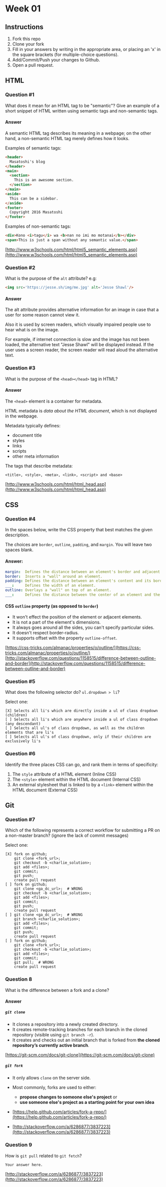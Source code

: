 # Week 01

## Instructions

1. Fork this repo
2. Clone your fork
3. Fill in your answers by writing in the appropriate area, or placing an 'x' in
the square brackets (for multiple-choice questions).
4. Add/Commit/Push your changes to Github.
5. Open a pull request.

## HTML

### Question #1

What does it mean for an HTML tag to be "semantic"? Give an example of a short snippet of HTML written using semantic tags and non-semantic tags.

#### Answer

A semantic HTML tag describes its meaning in a webpage; on the other hand, a non-semantic HTML tag merely defines how it looks.

Examples of semantic tags:

```html
<header>
  Masatoshi's blog
</header>
<main>
  <section>
    This is an awesome section.
  </section>
</main>
<aside>
  This can be a sidebar.
</aside>
<footer>
  Copyright 2016 Masatoshi
</footer>
```

Examples of non-semantic tags:

```html
<div>Kono <i>tagu</i> wa <b>nan no imi mo motanai</b></div>
<span>This is just a span without any semantic value.</span>
```

[http://www.w3schools.com/html/html5_semantic_elements.asp](http://www.w3schools.com/html/html5_semantic_elements.asp)


### Question #2

What is the purpose of the `alt` attribute? e.g:

```html
<img src='https://jesse.sh/img/me.jpg' alt='Jesse Shawl'/>
```

#### Answer

The alt attribute provides alternative information for an image in case that a user for some reason cannot view it.

Also it is used by screen readers, which visually impaired people use to hear what is on the image.

For example, if internet connection is slow and the image has not been loaded, the alternative text "Jesse Shawl" will be displayed instead. If the user uses a screen reader, the screen reader will read aloud the alternative text.

### Question #3

What is the purpose of the `<head></head>` tag in HTML?

#### Answer

The `<head>` element is a container for metadata.

HTML metadata is *data about the HTML document*, which is not displayed in the webpage.

Metadata typically defines:
- document title
- styles
- links
- scripts
- other meta information

The tags that describe metadata:

```
<title>, <style>, <meta>, <link>, <script> and <base>
```

[http://www.w3schools.com/html/html_head.asp](http://www.w3schools.com/html/html_head.asp)


## CSS

### Question #4

In the spaces below, write the CSS property that best matches the given description.

The choices are `border`, `outline`, `padding`, and `margin`. You will leave two spaces blank.

#### Answer:

```yml
margin:  Defines the distance between an element's border and adjacent elements' borders.
border:  Inserts a "wall" around an element.
padding: Defines the distance between an element's content and its border.
___:     Defines the width of an element.
outline: Overlays a "wall" on top of an element.
___:     Defines the distance between the center of an element and the center of the adjacent element.
```

#### CSS `outline` property (as opposed to `border`)

- It won't effect the position of the element or adjacent elements.
- It is not a part of the element's dimensions.
- It always goes around all the sides, you can't specify particular sides.
- It doesn't respect border-radius.
- It supports offset with the property `outline-offset`.

[https://css-tricks.com/almanac/properties/o/outline/](https://css-tricks.com/almanac/properties/o/outline/)
[http://stackoverflow.com/questions/1158515/difference-between-outline-and-border](http://stackoverflow.com/questions/1158515/difference-between-outline-and-border)


### Question #5

What does the following selector do?  `ul.dropdown > li`?

Select one:
```
[X] Selects all li's which are directly inside a ul of class dropdown (children)
[ ] Selects all li's which are anywhere inside a ul of class dropdown (any descendant)
[ ] Selects all ul's of class dropdown, as well as the children elements that are li's
[ ] Selects all ul's of class dropdown, only if their children are exclusively li's
```

### Question #6

Identify the three places CSS can go, and rank them in terms of specificity:

1. The `style` attribute of a HTML element (Inline CSS)
2. The `<style>` element within the HTML document (Internal CSS)
3. An external stylesheet that is linked to by a `<link>` element within the HTML document  (External CSS)

## Git

### Question #7

Which of the following represents a correct workflow for submitting a PR on a non-master branch?
(ignore the lack of commit messages)

Select one:
```
[X] fork on github;
    git clone <fork_url>;
    git checkout -b <charlie_solution>;
    git add <files>;
    git commit;
    git push;
    create pull request
[ ] fork on github;
    git clone <ga_dc_url>;  # WRONG
    git checkout -b <charlie_solution>;
    git add <files>;
    git commit;
    git push;
    create pull request
[ ] git clone <ga_dc_url>;  # WRONG
    git branch <charlie_solution>;
    git add <files>;
    git commit;
    git push;
    create pull request
[ ] fork on github;
    git clone <fork_url>;
    git checkout -b <charlie_solution>;
    git add <files>;
    git commit;
    git pull;  # WRONG
    create pull request
```

### Question 8

What is the difference between a fork and a clone?

#### Answer

##### `git clone`

- It clones a repository into a newly created directory.
- It creates remote-tracking branches for each branch in the cloned repository (visible using `git branch -r`).
- It creates and checks out an initial branch that is forked from **the cloned repository’s currently active branch**.

[https://git-scm.com/docs/git-clone](https://git-scm.com/docs/git-clone)

##### `git fork`
- It only allows `clone` on the server side.
- Most commonly, forks are used to either:
  + **propose changes to someone else's project** or
  + **use someone else's project as a starting point for your own idea**

- [https://help.github.com/articles/fork-a-repo/](https://help.github.com/articles/fork-a-repo/)
- [http://stackoverflow.com/a/6286877/3837223](http://stackoverflow.com/a/6286877/3837223)

### Question 9

How is `git pull` related to `git fetch`?

```text
Your answer here.
```

[http://stackoverflow.com/a/6286877/3837223](http://stackoverflow.com/a/6286877/3837223)
